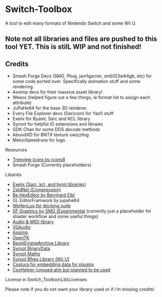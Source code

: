 # Switch-Toolbox
A tool to edit many formats of Nintendo Switch and some Wii U. 

## Note not all libraries and files are pushed to this tool YET. This is stilL WIP and not finished!

## Credits

- Smash Forge Devs (SMG, Ploaj,  jam1garner, smb123w64gb, etc) for some code ported over. Specifically animation stuff and some rendering.
- Assimp devs for their massive asset library!
- Wexos (helped figure out a few things, ie format list to assign each attribute)
- JuPaHe64 for the base 3D renderer.
- Every File Explorer devs (Gericom) for Yaz0 stuff
- Exelix for Byaml, Sarc and KCL library
- Syroot for helpful IO extensions and libraies
- GDK Chan for some DDS decode methods
- AboodXD for BNTX texture swizzling
- MelonSpeedruns for logo.

Resources
- [Treeview Icons by icons8](https://icons8.com/)
- Smash Forge (Currently placeholders)

Libaries
- [Exelix (Sarc, kcl, and byml libraries)](https://github.com/exelix11/EditorCore/tree/master/FileFormatPlugins)
- [ZstdNet (Compression)](https://github.com/skbkontur/ZstdNet)
- [Be.HexEditor by Bernhard Elbl](https://sourceforge.net/projects/hexbox/)
- GL EditorFramwork by jupahe64
- [WeifenLuo for docking suite](http://dockpanelsuite.com/)
- [SF Graphics by SMG (Experimental](https://github.com/ScanMountGoat/SFGraphics) (currently just a placeholder for shader workflow and some useful things)
- [Audio & MIDI library](https://github.com/naudio/NAudio)
- [VGAudio](https://github.com/Thealexbarney/VGAudio)
- [Assimp](https://bitbucket.org/Starnick/assimpnet/src/master/)
- [OpenTK](https://github.com/opentk/opentk)
- [BezelEngineArchive Library](https://github.com/KillzXGaming/BEA-Library-Editor)
- [Syroot BinaryData](https://gitlab.com/Syroot/BinaryData)
- [Syroot Maths](https://gitlab.com/Syroot/Maths)
- [Syroot Bfres Library (Wii U)](https://gitlab.com/Syroot/NintenTools.Bfres)
- [Costura for embedding data for plugins](https://github.com/Fody/Costura) 
- [CsvHelper (unused atm but planned to be used](https://joshclose.github.io/CsvHelper/)

License
 in Switch_Toolbox\Lib\Licenses
 
 Please note if you do not want your library used or if i'm missing credits! 
